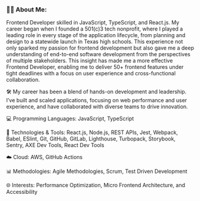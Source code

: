 ### 👨‍💻 About Me: 
Frontend Developer skilled in JavaScript, TypeScript, and React.js. My career began when I founded a 501(c)3 tech nonprofit, where I played a leading role in every stage of the application lifecycle, from planning and design to a statewide launch in Texas high schools. This experience not only sparked my passion for frontend development but also gave me a deep understanding of end-to-end software development from the perspectives of multiple stakeholders. This insight has made me a more effective Frontend Developer, enabling me to deliver 50+ frontend features under tight deadlines with a focus on user experience and cross-functional collaboration. 

🛠️ My career has been a blend of hands-on development and leadership. I’ve built and scaled applications, focusing on web performance and user experience, and have collaborated with diverse teams to drive innovation.

💻 Programming Languages: JavaScript, TypeScript

🔧 Technologies & Tools: React.js, Node.js, REST APIs, Jest, Webpack, Babel, ESlint, Git, GitHub, GitLab, Lighthouse, Turbopack, Storybook, Sentry, AXE Dev Tools, React Dev Tools

☁️ Cloud: AWS, GitHub Actions

📊 Methodologies: Agile Methodologies, Scrum, Test Driven Development

🌐 Interests: Performance Optimization, Micro Frontend Architecture, and Accessibility
